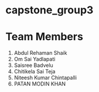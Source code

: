 # capstone_group3
# Team Members

1.	Abdul Rehaman Shaik
2.  Om Sai Yadlapati
3.	Saisree Badvelu
4.	Chitikela Sai Teja
5.	Niteesh Kumar Chintapalli
6.	PATAN MODIN KHAN

